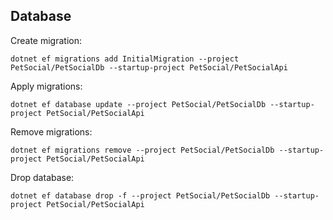 ﻿## Database

Create migration:

`dotnet ef migrations add InitialMigration --project PetSocial/PetSocialDb --startup-project PetSocial/PetSocialApi`

Apply migrations:

`dotnet ef database update --project PetSocial/PetSocialDb --startup-project PetSocial/PetSocialApi`

Remove migrations:

`dotnet ef migrations remove --project PetSocial/PetSocialDb --startup-project PetSocial/PetSocialApi`

Drop database:

`dotnet ef database drop -f --project PetSocial/PetSocialDb --startup-project PetSocial/PetSocialApi`